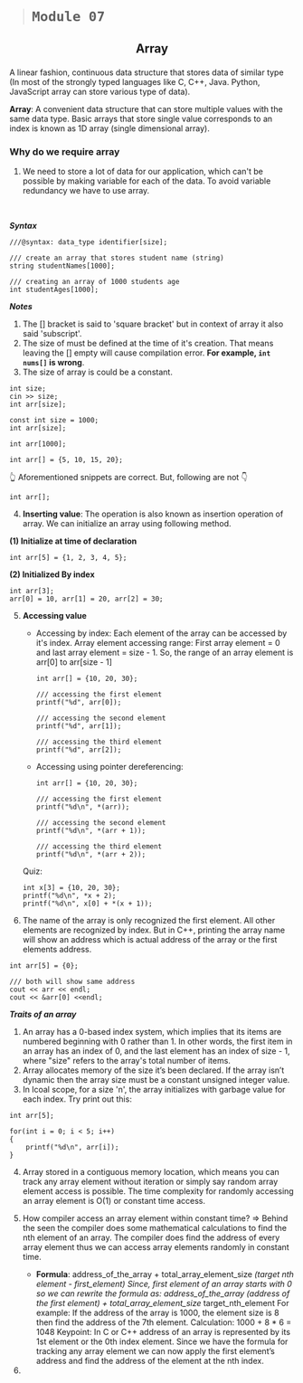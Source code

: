 > # ```Module 07```

## <p align="center"><b>Array</b></p>

A linear fashion, continuous data structure that stores data of similar type (In most of the strongly typed languages like C, C++, Java. Python, JavaScript array can store various type of data).

**Array**: A convenient data structure that can store multiple values with the same data type. Basic arrays that store single value corresponds to an index is known as 1D array (single dimensional array).

### **Why do we require array**

1. We need to store a lot of data for our application, which can't be possible by making variable for each of the data. To avoid variable redundancy we have to use array.

&nbsp;

***Syntax***

```
///@syntax: data_type identifier[size];

/// create an array that stores student name (string)
string studentNames[1000];

/// creating an array of 1000 students age
int studentAges[1000];
```

***Notes***

1. The [] bracket is said to 'square bracket' but in context of array it also said 'subscript'.
2. The size of must be defined at the time of it's creation. That means leaving the [] empty will cause compilation error. **For example, ```int nums[]``` is wrong**.
3. The size of array is could be a constant.

```
int size;
cin >> size;
int arr[size];
```

```
const int size = 1000;
int arr[size];
```

```
int arr[1000];
```

```
int arr[] = {5, 10, 15, 20};
```

👆 Aforementioned snippets are correct. But, following are not 👇

```
int arr[];
```

4. **Inserting value**: The operation is also known as insertion operation of array. We can initialize an array using following method.  

**(1) Initialize at time of declaration**

```
int arr[5] = {1, 2, 3, 4, 5};
```

**(2) Initialized By index**

```
int arr[3];
arr[0] = 10, arr[1] = 20, arr[2] = 30;
```

5. **Accessing value**

    - Accessing by index: Each element of the array can be accessed by it's index. Array element accessing range: First array element = 0 and last array element = size - 1. So, the range of an array element is arr[0] to arr[size - 1]

        ```
        int arr[] = {10, 20, 30};

        /// accessing the first element
        printf("%d", arr[0]);

        /// accessing the second element
        printf("%d", arr[1]);

        /// accessing the third element
        printf("%d", arr[2]);
        ```

    - Accessing using pointer dereferencing:

        ```
        int arr[] = {10, 20, 30};

        /// accessing the first element
        printf("%d\n", *(arr));

        /// accessing the second element
        printf("%d\n", *(arr + 1));

        /// accessing the third element
        printf("%d\n", *(arr + 2));
        ```

    Quiz:

    ```
    int x[3] = {10, 20, 30};
    printf("%d\n", *x + 2);
    printf("%d\n", x[0] + *(x + 1));
    ```

6. The name of the array is only recognized the first element. All other elements are recognized by index. But in C++, printing the array name will show an address which is actual address of the array or the first elements address.

```
int arr[5] = {0};

/// both will show same address
cout << arr << endl;
cout << &arr[0] <<endl;
```

***Traits of an array***

1. An array has a 0-based index system, which implies that its items are numbered beginning with 0 rather than 1. In other words, the first item in an array has an index of 0, and the last element has an index of size - 1, where "size" refers to the array's total number of items.
2. Array allocates memory of the size it’s been declared. If the array isn’t dynamic then the array size must be a constant unsigned integer value.
3. In lcoal scope, for a size 'n', the array initializes with garbage value for each index. Try print out this:

```
int arr[5];

for(int i = 0; i < 5; i++)
{
    printf("%d\n", arr[i]);
}
```

4. Array stored in a contiguous memory location, which means you can track any array element without iteration or simply say random array element access is possible. The time complexity for randomly accessing an array element is O(1) or constant time access.

5. How compiler access an array element within constant time? => Behind the seen the compiler does some mathematical calculations to find the nth element of an array. The compiler does find the address of every array element thus we can access array elements randomly in constant time.

    - **Formula**: address_of_the_array + total_array_element_size *(target nth element - first_element)
Since, first element of an array starts with 0 so we can rewrite the formula as:
address_of_the_array (address of the first element)  + total_array_element_size* target_nth_element
For example: If the address of the array is 1000, the element size is 8 then find the address of the 7th element.
Calculation: 1000 + 8 * 6 = 1048
Keypoint: In C or C++ address of an array is represented by its 1st element or the 0th index element. Since we have the formula for tracking any array element we can now apply the first element’s address and find the address of the element at the nth index.

6.
